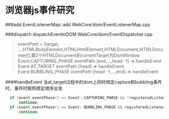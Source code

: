 浏览器js事件研究
=====

###add 
EventListenerMap::add  WebCore/dom/EventListenerMap.cpp

###dispatch
dispatchEventInDOM   WebCore/dom/EventDispatcher.cpp
>eventPath = [target, ...,HTMLBodyElement,HTMLHtmlElement,HTMLDocument,HTMLDocument],第2个HTMLDocument的currentTarget为DomWindow
> Event:CAPTURING_PHASE   eventPath  [end,...,head -1] => handleEvent
> Event:AT_TARGET   eventPath  [head] =>  handleEvent
> Event:BUBBLING_PHASE   eventPath  [head -1,...,end] =>  handleEvent

####handleEvent 
当at_target过程中的dom上同时绑定capture和bubbling事件时，事件时按照绑定顺序出发
```cpp
  if (event.eventPhase() == Event::CAPTURING_PHASE && !registeredListener->useCapture())
      continue;
  if (event.eventPhase() == Event::BUBBLING_PHASE && registeredListener->useCapture())
      continue;
